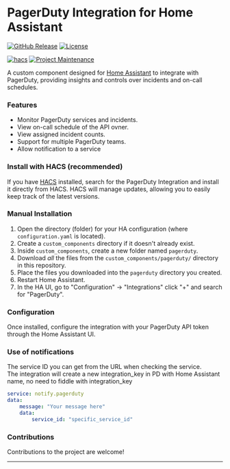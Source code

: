 # PagerDuty Integration for Home Assistant

[![GitHub Release][releases-shield]][releases]
[![License][license-shield]](LICENSE)

[![hacs][hacsbadge]][hacs]
[![Project Maintenance][maintenance-shield]][user_profile]

A custom component designed for [Home Assistant](https://www.home-assistant.io) to integrate with PagerDuty, providing insights and controls over incidents and on-call schedules.

### Features

- Monitor PagerDuty services and incidents.
- View on-call schedule of the API ovner.
- View assigned incident counts.
- Support for multiple PagerDuty teams.
- Allow notification to a service

### Install with HACS (recommended)
If you have [HACS][hacs] installed, search for the PagerDuty Integration and install it directly from HACS. HACS will manage updates, allowing you to easily keep track of the latest versions.

### Manual Installation

1. Open the directory (folder) for your HA configuration (where `configuration.yaml` is located).
2. Create a `custom_components` directory if it doesn't already exist.
3. Inside `custom_components`, create a new folder named `pagerduty`.
4. Download _all_ the files from the `custom_components/pagerduty/` directory in this repository.
5. Place the files you downloaded into the `pagerduty` directory you created.
6. Restart Home Assistant.
7. In the HA UI, go to "Configuration" -> "Integrations" click "+" and search for "PagerDuty".

### Configuration

Once installed, configure the integration with your PagerDuty API token through the Home Assistant UI.

### Use of notifications

The service ID you can get from the URL when checking the service.  
The integration will create a new integration_key in PD with Home Assistant name, no need to fiddle with integration_key

```yaml
service: notify.pagerduty
data:
    message: "Your message here"
    data:
        service_id: "specific_service_id"
```

### Contributions

Contributions to the project are welcome!

---

[commits-shield]: https://img.shields.io/github/commit-activity/y/jdrozdnovak/ha_pagerduty.svg?style=for-the-badge
[commits]: https://github.com/jdrozdnovak/ha_pagerduty/commits/main
[hacs]: https://hacs.xyz
[hacsbadge]: https://img.shields.io/badge/HACS-Default-orange.svg?style=for-the-badge
[maintenance-shield]: https://img.shields.io/badge/maintainer-%40jdrozdnovak-blue.svg?style=for-the-badge
[releases-shield]: https://img.shields.io/github/release/jdrozdnovak/ha_pagerduty.svg?style=for-the-badge
[releases]: https://github.com/jdrozdnovak/ha_pagerduty/releases
[user_profile]: https://github.com/jdrozdnovak
[license-shield]: https://img.shields.io/github/license/jdrozdnovak/ha_pagerduty.svg?style=for-the-badge
